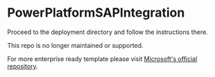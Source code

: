 # PowerPlatformSAPIntegration

Proceed to the deployment directory and follow the instructions there.

This repo is no longer maintained or supported.

For more enterprise ready template please visit [Microsoft's official repository](https://github.com/microsoft/Templates-for-Power-Platform).
